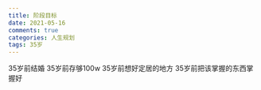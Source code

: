 ```yaml
---
title: 阶段目标
date: 2021-05-16
comments: true
categories: 人生规划
tags: 35岁
---
```


35岁前结婚
35岁前存够100w
35岁前想好定居的地方
35岁前把该掌握的东西掌握好
